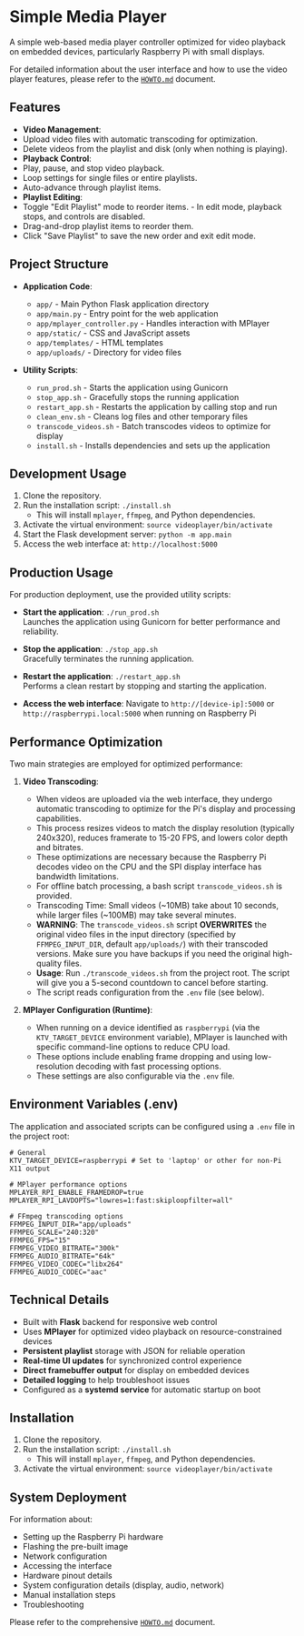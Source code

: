 # Simple Media Player

A simple web-based media player controller optimized for video playback on embedded devices, particularly Raspberry Pi with small displays.

For detailed information about the user interface and how to use the video player features, please refer to the [`HOWTO.md`](HOWTO.md) document.

## Features

-   **Video Management**:
   -   Upload video files with automatic transcoding for optimization.
   -   Delete videos from the playlist and disk (only when nothing is playing).
-   **Playback Control**:
   -   Play, pause, and stop video playback.
   -   Loop settings for single files or entire playlists.
   -   Auto-advance through playlist items.
-   **Playlist Editing**:
   -   Toggle "Edit Playlist" mode to reorder items.
      -   In edit mode, playback stops, and controls are disabled.
   -   Drag-and-drop playlist items to reorder them.
   -   Click "Save Playlist" to save the new order and exit edit mode.

## Project Structure

- **Application Code**: 
  - `app/` - Main Python Flask application directory
  - `app/main.py` - Entry point for the web application
  - `app/mplayer_controller.py` - Handles interaction with MPlayer
  - `app/static/` - CSS and JavaScript assets
  - `app/templates/` - HTML templates
  - `app/uploads/` - Directory for video files

- **Utility Scripts**:
  - `run_prod.sh` - Starts the application using Gunicorn
  - `stop_app.sh` - Gracefully stops the running application
  - `restart_app.sh` - Restarts the application by calling stop and run
  - `clean_env.sh` - Cleans log files and other temporary files
  - `transcode_videos.sh` - Batch transcodes videos to optimize for display
  - `install.sh` - Installs dependencies and sets up the application

## Development Usage

1.  Clone the repository.
2.  Run the installation script: `./install.sh`
    *   This will install `mplayer`, `ffmpeg`, and Python dependencies.
3.  Activate the virtual environment: `source videoplayer/bin/activate`
4.  Start the Flask development server: `python -m app.main`
5.  Access the web interface at: `http://localhost:5000`

## Production Usage

For production deployment, use the provided utility scripts:

- **Start the application**: `./run_prod.sh`  
  Launches the application using Gunicorn for better performance and reliability.
  
- **Stop the application**: `./stop_app.sh`  
  Gracefully terminates the running application.
  
- **Restart the application**: `./restart_app.sh`  
  Performs a clean restart by stopping and starting the application.
  
- **Access the web interface**: Navigate to `http://[device-ip]:5000` or `http://raspberrypi.local:5000` when running on Raspberry Pi



## Performance Optimization

Two main strategies are employed for optimized performance:

1.  **Video Transcoding**:
    *   When videos are uploaded via the web interface, they undergo automatic transcoding to optimize for the Pi's display and processing capabilities.
    *   This process resizes videos to match the display resolution (typically 240x320), reduces framerate to 15-20 FPS, and lowers color depth and bitrates.
    *   These optimizations are necessary because the Raspberry Pi decodes video on the CPU and the SPI display interface has bandwidth limitations.
    *   For offline batch processing, a bash script `transcode_videos.sh` is provided.
    *   Transcoding Time: Small videos (~10MB) take about 10 seconds, while larger files (~100MB) may take several minutes.
    *   **WARNING**: The `transcode_videos.sh` script **OVERWRITES** the original video files in the input directory (specified by `FFMPEG_INPUT_DIR`, default `app/uploads/`) with their transcoded versions. Make sure you have backups if you need the original high-quality files.
    *   **Usage**: Run `./transcode_videos.sh` from the project root. The script will give you a 5-second countdown to cancel before starting.
    *   The script reads configuration from the `.env` file (see below).

2.  **MPlayer Configuration (Runtime)**:
    *   When running on a device identified as `raspberrypi` (via the `KTV_TARGET_DEVICE` environment variable), MPlayer is launched with specific command-line options to reduce CPU load.
    *   These options include enabling frame dropping and using low-resolution decoding with fast processing options.
    *   These settings are also configurable via the `.env` file.

## Environment Variables (.env)

The application and associated scripts can be configured using a `.env` file in the project root:

```dotenv
# General
KTV_TARGET_DEVICE=raspberrypi # Set to 'laptop' or other for non-Pi X11 output

# MPlayer performance options
MPLAYER_RPI_ENABLE_FRAMEDROP=true
MPLAYER_RPI_LAVDOPTS="lowres=1:fast:skiploopfilter=all"

# FFmpeg transcoding options
FFMPEG_INPUT_DIR="app/uploads"
FFMPEG_SCALE="240:320"
FFMPEG_FPS="15"
FFMPEG_VIDEO_BITRATE="300k"
FFMPEG_AUDIO_BITRATE="64k"
FFMPEG_VIDEO_CODEC="libx264"
FFMPEG_AUDIO_CODEC="aac"
```

## Technical Details

-   Built with **Flask** backend for responsive web control
-   Uses **MPlayer** for optimized video playback on resource-constrained devices
-   **Persistent playlist** storage with JSON for reliable operation
-   **Real-time UI updates** for synchronized control experience
-   **Direct framebuffer output** for display on embedded devices
-   **Detailed logging** to help troubleshoot issues
-   Configured as a **systemd service** for automatic startup on boot

## Installation

1.  Clone the repository.
2.  Run the installation script: `./install.sh`
    *   This will install `mplayer`, `ffmpeg`, and Python dependencies.
3.  Activate the virtual environment: `source videoplayer/bin/activate`

## System Deployment

For information about:
- Setting up the Raspberry Pi hardware
- Flashing the pre-built image
- Network configuration
- Accessing the interface
- Hardware pinout details
- System configuration details (display, audio, network)
- Manual installation steps
- Troubleshooting

Please refer to the comprehensive [`HOWTO.md`](HOWTO.md) document.